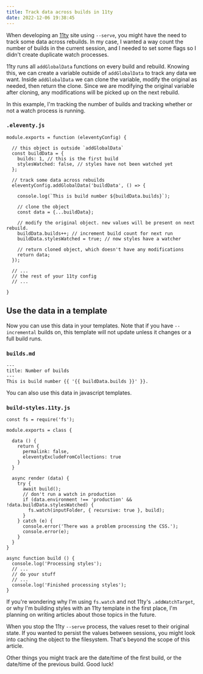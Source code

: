 ```yaml
---
title: Track data across builds in 11ty
date: 2022-12-06 19:38:45
---
```


When developing an [11ty](https://www.11ty.dev/) site using `--serve`, you might have the need to track some data across rebuilds. In my case, I wanted a way count the number of builds in the current session, and I needed to set some flags so I didn't create duplicate watch processes.

11ty runs all `addGlobalData` functions on every build and rebuild. Knowing this, we can create a variable outside of `addGlobalData` to track any data we want. Inside `addGlobalData` we can clone the variable, modify the original as needed, then return the clone. Since we are modifying the original variable after cloning, any modifications will be picked up on the next rebuild.

In this example, I'm tracking the number of builds and tracking whether or not a watch process is running.

### `.eleventy.js`
```
module.exports = function (eleventyConfig) {

  // this object is outside `addGlobalData`
  const buildData = {
    builds: 1, // this is the first build
    stylesWatched: false, // styles have not been watched yet
  };

  // track some data across rebuilds
  eleventyConfig.addGlobalData('buildData', () => {

    console.log(`This is build number ${buildData.builds}`);

    // clone the object
    const data = {...buildData};

    // modify the original object. new values will be present on next rebuild.
    buildData.builds++; // increment build count for next run
    buildData.stylesWatched = true; // now styles have a watcher

    // return cloned object, which doesn't have any modifications
    return data;
  });

  // ...
  // the rest of your 11ty config
  // ...

}
```

## Use the data in a template

Now you can use this data in your templates. Note that if you have `--incremental` builds on, this template will not update unless it changes or a full build runs.

### `builds.md`
```
---
title: Number of builds
---
This is build number {{ '{{ buildData.builds }}' }}.
```

You can also use this data in javascript templates.

### `build-styles.11ty.js`
```
const fs = require('fs');

module.exports = class {

  data () {
    return {
      permalink: false,
      eleventyExcludeFromCollections: true
    }
  }

  async render (data) {
    try {
      await build();
      // don't run a watch in production
      if (data.environment !== 'production' && !data.buildData.stylesWatched) {
        fs.watch(inputFolder, { recursive: true }, build);
      }
    } catch (e) {
      console.error('There was a problem processing the CSS.');
      console.error(e);
    }
  }
}

async function build () {
  console.log('Processing styles');
  // ...
  // do your stuff
  // ...
  console.log('Finished processing styles');
}
```

If you're wondering why I'm using `fs.watch` and not 11ty's `.addWatchTarget`, or why I'm building styles with an 11ty template in the first place, I'm planning on writing articles about those topics in the future.

When you stop the 11ty `--serve` process, the values reset to their original state. If you wanted to persist the values between sessions, you might look into caching the object to the filesystem. That's beyond the scope of this article.

Other things you might track are the date/time of the first build, or the date/time of the previous build. Good luck!
